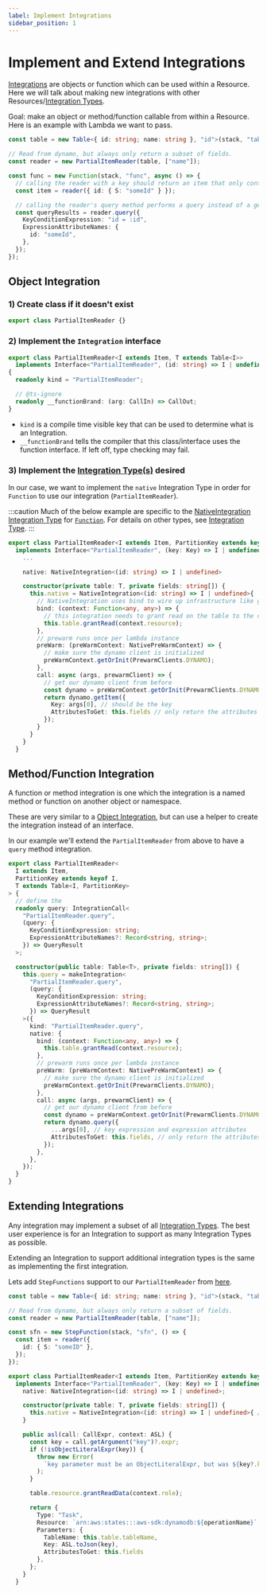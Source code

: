 ```yaml
---
label: Implement Integrations
sidebar_position: 1
---
```


# Implement and Extend Integrations

[Integrations](../../concepts/integration/) are objects or function which can be used within a Resource. Here we will talk about making new integrations with other Resources/[Integration Types](../integration-types.md).

Goal: make an object or method/function callable from within a Resource. Here is an example with Lambda we want to pass.

```ts
const table = new Table<{ id: string; name: string }, "id">(stack, "table");

// Read from dynamo, but always only return a subset of fields.
const reader = new PartialItemReader(table, ["name"]);

const func = new Function(stack, "func", async () => {
  // calling the reader with a key should return an item that only contains the fields in the PartialItemReader instance.
  const item = reader({ id: { S: "someId" } });

  // calling the reader's query method performs a query instead of a get, with the fields from the PartialItemReader instance.
  const queryResults = reader.query({
    KeyConditionExpression: "id = :id",
    ExpressionAttributeNames: {
      id: "someId",
    },
  });
});
```

## Object Integration

### 1) Create class if it doesn't exist

```ts
export class PartialItemReader {}
```

### 2) Implement the `Integration` interface

```ts
export class PartialItemReader<I extends Item, T extends Table<I>>
  implements Interface<"PartialItemReader", (id: string) => I | undefined>
{
  readonly kind = "PartialItemReader";

  // @ts-ignore
  readonly __functionBrand: (arg: CallIn) => CallOut;
}
```

- `kind` is a compile time visible key that can be used to determine what is an Integration.
- `__functionBrand` tells the compiler that this class/interface uses the function interface. If left off, type checking may fail.

### 3) Implement the [Integration Type(s)](../integration-types.md) desired

In our case, we want to implement the `native` Integration Type in order for `Function` to use our integration (`PartialItemReader`).

:::caution
Much of the below example are specific to the [NativeIntegration](../../api/interfaces/NativeIntegration.md) [Integration Type](../integration-types.md) for [`Function`](../../concepts/function/). For details on other types, see [Integration Type](../integration-types.md).
:::

```ts
export class PartialItemReader<I extends Item, PartitionKey extends keyof I, T extends Table<I, PartitionKey>>
  implements Interface<"PartialItemReader", (key: Key) => I | undefined> {
    ...

    native: NativeIntegration<(id: string) => I | undefined>

    constructor(private table: T, private fields: string[]) {
      this.native = NativeIntegration<(id: string) => I | undefined>{
        // NativeIntegration uses bind to wire up infrastructure like grantingPermissions
        bind: (context: Function<any, any>) => {
          // this integration needs to grant read on the table to the current function
          this.table.grantRead(context.resource);
        },
        // prewarm runs once per lambda instance
        preWarm: (preWarmContext: NativePreWarmContext) => {
          // make sure the dynamo client is initialized
          preWarmContext.getOrInit(PrewarmClients.DYNAMO);
        },
        call: async (args, prewarmClient) => {
          // get our dynamo client from before
          const dynamo = preWarmContext.getOrInit(PrewarmClients.DYNAMO);
          return dynamo.getItem({
            Key: args[0], // should be the key
            AttributesToGet: this.fields // only return the attributes defined by the PartialItemReader instance
          });
        }
      }
    }
  }
```

## Method/Function Integration

A function or method integration is one which the integration is a named method or function on another object or namespace.

These are very similar to a [Object Integration](#object-integration), but can use a helper to create the integration instead of an interface.

In our example we'll extend the `PartialItemReader` from above to have a `query` method integration.

```ts
export class PartialItemReader<
  I extends Item,
  PartitionKey extends keyof I,
  T extends Table<I, PartitionKey>
> {
  // define the
  readonly query: IntegrationCall<
    "PartialItemReader.query",
    (query: {
      KeyConditionExpression: string;
      ExpressionAttributeNames?: Record<string, string>;
    }) => QueryResult
  >;

  constructor(public table: Table<T>, private fields: string[]) {
    this.query = makeIntegration<
      "PartialItemReader.query",
      (query: {
        KeyConditionExpression: string;
        ExpressionAttributeNames?: Record<string, string>;
      }) => QueryResult
    >({
      kind: "PartialItemReader.query",
      native: {
        bind: (context: Function<any, any>) => {
          this.table.grantRead(context.resource);
        },
        // prewarm runs once per lambda instance
        preWarm: (preWarmContext: NativePreWarmContext) => {
          // make sure the dynamo client is initialized
          preWarmContext.getOrInit(PrewarmClients.DYNAMO);
        },
        call: async (args, prewarmClient) => {
          // get our dynamo client from before
          const dynamo = preWarmContext.getOrInit(PrewarmClients.DYNAMO);
          return dynamo.query({
            ...args[0], // key expression and expression attributes
            AttributesToGet: this.fields, // only return the attributes defined by the PartialItemReader instance
          });
        },
      },
    });
  }
}
```

## Extending Integrations

Any integration may implement a subset of all [Integration Types](../integration-types.md). The best user experience is for an Integration to support as many Integration Types as possible.

Extending an Integration to support additional integration types is the same as implementing the first integration.

Lets add `StepFunctions` support to our `PartialItemReader` from [here](#3-implement-the-integration-typesintegration-typesmd-desired).

```ts
const table = new Table<{ id: string; name: string }, "id">(stack, "table");

// Read from dynamo, but always only return a subset of fields.
const reader = new PartialItemReader(table, ["name"]);

const sfn = new StepFunction(stack, "sfn", () => {
  const item = reader({
    id: { S: "someID" },
  });
});
```

```ts
export class PartialItemReader<I extends Item, PartitionKey extends keyof I, T extends Table<I, PartitionKey>>
  implements Interface<"PartialItemReader", (key: Key) => I | undefined> {
    native: NativeIntegration<(id: string) => I | undefined>;

    constructor(private table: T, private fields: string[]) {
      this.native = NativeIntegration<(id: string) => I | undefined>{ /** native code from above **/ };
    }

    public asl(call: CallExpr, context: ASL) {
      const key = call.getArgument("key")?.expr;
      if (!isObjectLiteralExpr(key)) {
        throw new Error(
          `key parameter must be an ObjectLiteralExpr, but was ${key?.kind}`
        );
      }

      table.resource.grantReadData(context.role);

      return {
        Type: "Task",
        Resource: `arn:aws:states:::aws-sdk:dynamodb:${operationName}`,
        Parameters: {
          TableName: this.table.tableName,
          Key: ASL.toJson(key),
          AttributesToGet: this.fields
        },
      };
    }
  }
```
